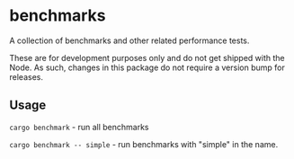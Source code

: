 # benchmarks

A collection of benchmarks and other related performance tests.

These are for development purposes only and do not get shipped with the Node. As such, changes in this package do not require a version bump for releases.

## Usage

`cargo benchmark` - run all benchmarks

`cargo benchmark -- simple` - run benchmarks with "simple" in the name.
